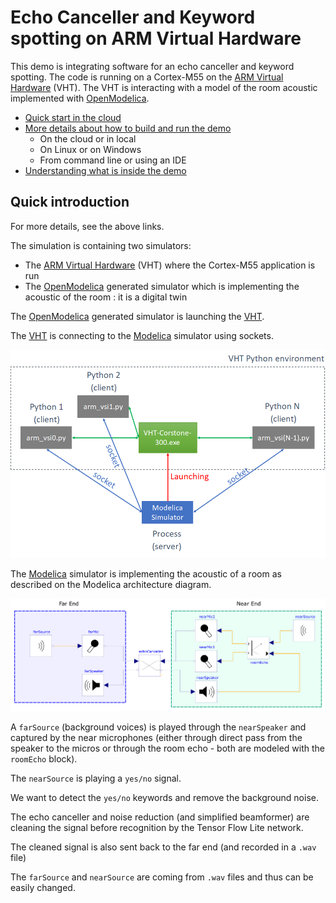 # Echo Canceller and Keyword spotting on ARM Virtual Hardware

This demo is integrating software for an echo canceller and keyword spotting. The code is running on a Cortex-M55 on the [ARM Virtual Hardware](https://arm-software.github.io/VHT/main/overview/html/index.html) (VHT). The VHT is interacting with a model of the room acoustic implemented with [OpenModelica](https://www.openmodelica.org/).

- [Quick start in the cloud](Documentation/QUICKSTART.md)
- [More details about how to build and run the demo](Documentation/BUILDANDRUN.md)
  - On the cloud or in local
  - On Linux or on Windows
  - From command line or using an IDE
- [Understanding what is inside the demo](Documentation/DEMO.md)

## Quick introduction

For more details, see the above links.

The simulation is containing two simulators:

- The [ARM Virtual Hardware](https://arm-software.github.io/VHT/main/overview/html/index.html) (VHT) where the Cortex-M55 application is run
- The [OpenModelica](https://www.openmodelica.org/) generated simulator which is implementing the acoustic of the room : it is a digital twin

The [OpenModelica](https://www.openmodelica.org/) generated simulator is launching the [VHT](https://arm-software.github.io/VHT/main/overview/html/index.html).

The [VHT](https://arm-software.github.io/VHT/main/overview/html/index.html) is connecting to the [Modelica](https://www.openmodelica.org/) simulator using sockets.

![architecture](Documentation/architecture.png)

The [Modelica](https://www.openmodelica.org/) simulator is implementing the acoustic of a room as described on the Modelica architecture diagram.

![vhtechocanceller](Documentation/vhtechocanceller.png)

A `farSource` (background voices) is played through the `nearSpeaker` and captured by the near microphones (either through direct pass from the speaker to the micros or through the room echo - both are modeled with the `roomEcho` block).

The `nearSource` is playing a `yes/no` signal.

We want to detect the `yes/no` keywords and remove the background noise.

The echo canceller and noise reduction (and simplified beamformer) are cleaning the signal before recognition by the Tensor Flow Lite network.

The cleaned signal is also sent back to the far end (and recorded in a `.wav` file)

The `farSource` and `nearSource` are coming from `.wav` files and thus can be easily changed.
